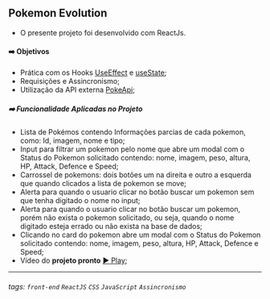 ## Pokemon Evolution

- O presente projeto foi desenvolvido com ReactJs.

#### :arrow_right: Objetivos

- Prática com os Hooks [UseEffect](https://pt-br.reactjs.org/docs/hooks-intro.html) e [useState](https://pt-br.reactjs.org/docs/hooks-intro.html);
- Requisições e Assincronismo;
- Utilização da API externa [PokeApi](https://pokeapi.co/docs/v2#pokemon);

##### :arrow_right: Funcionalidade Aplicadas no Projeto

- Lista de Pokémos contendo Informações parcias de cada pokemon, como: Id, imagem, nome e tipo;
- Input para filtrar um pokemon pelo nome que abre um modal com o Status do Pokemon solicitado contendo: nome, imagem, peso, altura, HP, Attack, Defence e Speed;
- Carrossel de pokemons: dois botões um na direita e outro a esquerda que quando clicados a lista de pokemon se move;
- Alerta para quando o usuario clicar no botão buscar um pokemon sem que tenha digitado o nome no input;
- Alerta para quando o usuario clicar no botão buscar um pokemon, porém não exista o pokemon solicitado, ou seja, quando o nome digitado esteja errado ou não exista na base de dados;
- Clicando no card do pokemon abre um modal com o Status do Pokemon solicitado contendo: nome, imagem, peso, altura, HP, Attack, Defence e Speed;
- Vídeo do **projeto pronto** [:arrow_forward: Play](https://www.linkedin.com/posts/moabe-batista-42b853197_cubosacademy-reactjs-css-activity-6878752779578458113-uwqV);

------

###### tags: `front-end` `ReactJS` `CSS` `JavaScript` `Assincronismo`

